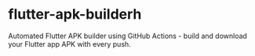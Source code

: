 # flutter-apk-builderh
 Automated Flutter APK builder using GitHub Actions - build and download your Flutter app APK with every push.
